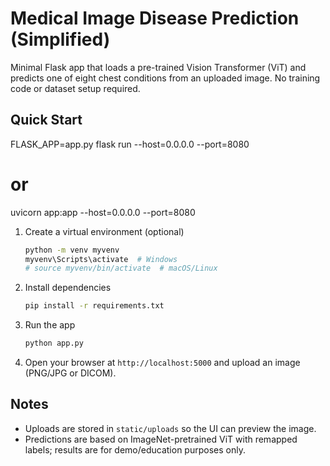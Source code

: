 # Medical Image Disease Prediction (Simplified)

Minimal Flask app that loads a pre-trained Vision Transformer (ViT) and predicts one of eight chest conditions from an uploaded image. No training code or dataset setup required.

## Quick Start

FLASK_APP=app.py flask run --host=0.0.0.0 --port=8080
# or
uvicorn app:app --host=0.0.0.0 --port=8080

1. Create a virtual environment (optional)
   ```bash
   python -m venv myvenv
   myvenv\Scripts\activate  # Windows
   # source myvenv/bin/activate  # macOS/Linux
   ```

2. Install dependencies
   ```bash
   pip install -r requirements.txt
   ```

3. Run the app
   ```bash
   python app.py
   ```

4. Open your browser at `http://localhost:5000` and upload an image (PNG/JPG or DICOM).

## Notes

- Uploads are stored in `static/uploads` so the UI can preview the image.
- Predictions are based on ImageNet-pretrained ViT with remapped labels; results are for demo/education purposes only.
